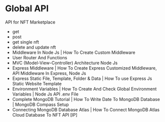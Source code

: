 # Global API

API for NFT Marketplace

- get
- post
- get single nft
- delete and update nft
- Middleware In Node Js | How To Create Custom Middleware 
- User Router And Functions
- MVC (Model-View-Controller) Architecture Node Js 
- Express Middleware | How To Create Express Customized Middleware, API Middleware In Express, Node Js 
- Express Static File, Template, Folder & Data | How To use Express Js Static Website Template
- Environment Variables | How To Create And Check Global Environment Variables | Node Js API .env File
- Complete MongoDB Tutorial | How To Write Date To MongoDB Database | MongoDB Compass Setup
- Connecting MongoDB Database Atlas | How To Connect MongoDB Atlas Cloud Database To NFT API [IP]